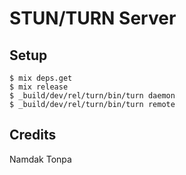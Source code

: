 STUN/TURN Server
================

Setup
-----

```
$ mix deps.get
$ mix release
$ _build/dev/rel/turn/bin/turn daemon
$ _build/dev/rel/turn/bin/turn remote
```

Credits
-------

Namdak Tonpa
